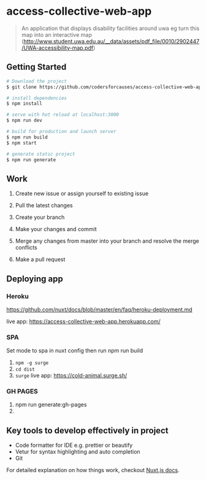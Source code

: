 # access-collective-web-app

> An application that displays disability facilities around uwa 
eg turn this map into an interactive map (http://www.student.uwa.edu.au/__data/assets/pdf_file/0010/2902447/UWA-accessibility-map.pdf)

## Getting Started

``` bash
# Download the project
$ git clone https://github.com/codersforcauses/access-collective-web-app.git

# install dependencies
$ npm install

# serve with hot reload at localhost:3000
$ npm run dev

# build for production and launch server
$ npm run build
$ npm start

# generate static project
$ npm run generate
```

## Work

1. Create new issue or assign yourself to existing issue

2. Pull the latest changes

3. Create your branch

4. Make your changes and commit

5. Merge any changes from master into your branch and resolve the merge conflicts

6. Make a pull request 

## Deploying app
### Heroku
https://github.com/nuxt/docs/blob/master/en/faq/heroku-deployment.md

live app: https://access-collective-web-app.herokuapp.com/
### SPA
Set mode to spa in nuxt config then run npm run build
1. `npm -g surge`
2. `cd dist`
3. `surge`
live app: https://cold-animal.surge.sh/
### GH PAGES
1. npm run generate:gh-pages
2. 

## Key tools to develop effectively in project
* Code formatter for IDE e.g. prettier or beautify
* Vetur for syntax highlighting and auto completion
* Git

For detailed explanation on how things work, checkout [Nuxt.js docs](https://nuxtjs.org).
